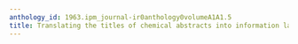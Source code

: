 ```yaml
---
anthology_id: 1963.ipm_journal-ir0anthology0volumeA1A1.5
title: Translating the titles of chemical abstracts into information language
---
```

